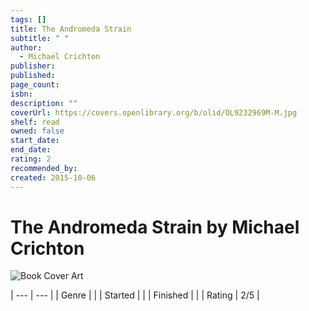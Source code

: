 ```yaml
---
tags: []
title: The Andromeda Strain
subtitle: " "
author:
  - Michael Crichton
publisher: 
published: 
page_count: 
isbn: 
description: ""
coverUrl: https://covers.openlibrary.org/b/olid/OL9232969M-M.jpg
shelf: read
owned: false
start_date: 
end_date: 
rating: 2
recommended_by: 
created: 2015-10-06
---
```


# The Andromeda Strain by Michael Crichton

![Book Cover Art](https://covers.openlibrary.org/b/olid/OL9232969M-M.jpg)


| --- | --- |
| Genre |  |
| Started |  |
| Finished |  |
| Rating | 2/5 |

